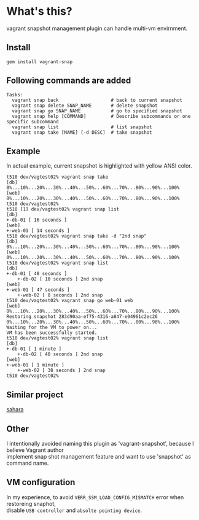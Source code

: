 What's this?
==================================
vagrant snapshot management plugin
can handle multi-vm envirnment.

## Install

    gem install vagrant-snap

## Following commands are added

    Tasks:
      vagrant snap back                   # back to current snapshot
      vagrant snap delete SNAP_NAME       # delete snapshot
      vagrant snap go SNAP_NAME           # go to specified snapshot
      vagrant snap help [COMMAND]         # Describe subcommands or one specific subcommand
      vagrant snap list                   # list snapshot
      vagrant snap take [NAME] [-d DESC]  # take snapshot

## Example

In actual example, current snapshot is highlighted with yellow ANSI color.

    t510 dev/vagtest02% vagrant snap take
    [db]
    0%...10%...20%...30%...40%...50%...60%...70%...80%...90%...100%
    [web]
    0%...10%...20%...30%...40%...50%...60%...70%...80%...90%...100%
    t510 dev/vagtest02% 
    t510 [1] dev/vagtest02% vagrant snap list    
    [db]
    +-db-01 [ 16 seconds ]
    [web]
    +-web-01 [ 14 seconds ]
    t510 dev/vagtest02% vagrant snap take -d "2nd snap"
    [db]
    0%...10%...20%...30%...40%...50%...60%...70%...80%...90%...100%
    [web]
    0%...10%...20%...30%...40%...50%...60%...70%...80%...90%...100%
    t510 dev/vagtest02% vagrant snap list 
    [db]
    +-db-01 [ 48 seconds ]
        +-db-02 [ 10 seconds ] 2nd snap
    [web]
    +-web-01 [ 47 seconds ]
        +-web-02 [ 8 seconds ] 2nd snap
    t510 dev/vagtest02% vagrant snap go web-01 web                 
    [web]
    0%...10%...20%...30%...40%...50%...60%...70%...80%...90%...100%
    Restoring snapshot 283d90aa-ef75-4316-a847-e04961c2ec26
    0%...10%...20%...30%...40%...50%...60%...70%...80%...90%...100%
    Waiting for the VM to power on...
    VM has been successfully started.
    t510 dev/vagtest02% vagrant snap list 
    [db]
    +-db-01 [ 1 minute ]
        +-db-02 [ 40 seconds ] 2nd snap
    [web]
    +-web-01 [ 1 minute ]
        +-web-02 [ 38 seconds ] 2nd snap
    t510 dev/vagtest02% 


## Similar project
[sahara](https://github.com/jedi4ever/sahara)

## Other
I intentionally avoided naming this plugin as 'vagrant-snapshot', because I believe Vagrant author  
implement snap shot management feature and want to use 'snapshot' as command name.

## VM configuration
In my experience, to avoid `VERR_SSM_LOAD_CONFIG_MISMATCH` error when restoreing snaphot,  
disable `USB controller` and `absolte pointing device`.
